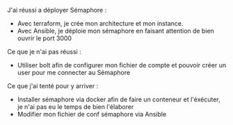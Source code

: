 J'ai réussi a déployer Sémaphore :
- Avec terraform, je crée mon architecture et mon instance.
- Avec Ansible, je déploie mon sémaphore en faisant attention de bien ouvrir le port 3000

Ce que je n'ai pas réussi :
- Utiliser bolt afin de configurer mon fichier de compte et pouvoir créer un user pour me connecter au Sémaphore

Ce que j'ai tenté pour y arriver :
- Installer sémaphore via docker afin de faire un conteneur et l'éxécuter, je n'ai pas eu le temps de bien l'élaborer
- Modifier mon fichier de conf sémaphore via Ansible
